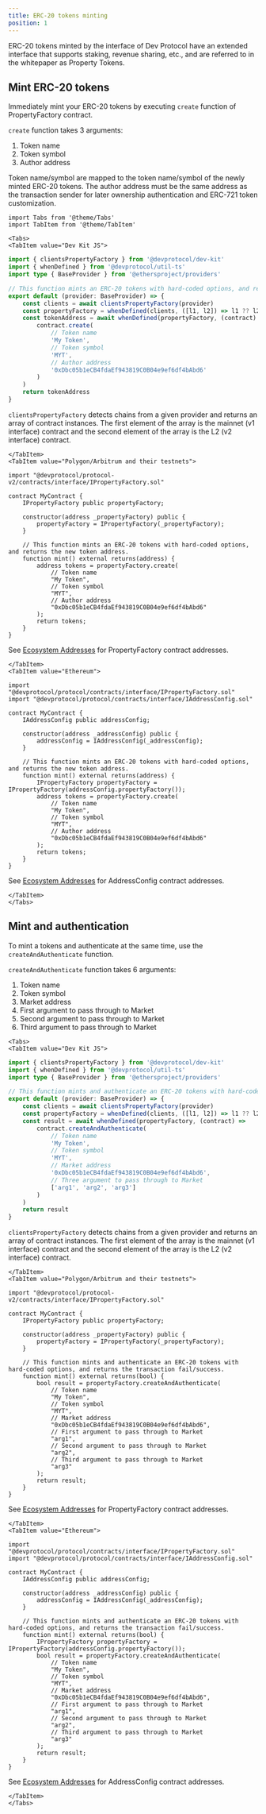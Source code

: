 ```yaml
---
title: ERC-20 tokens minting
position: 1
---
```


ERC-20 tokens minted by the interface of Dev Protocol have an extended interface that supports staking, revenue sharing, etc., and are referred to in the whitepaper as Property Tokens.

## Mint ERC-20 tokens

Immediately mint your ERC-20 tokens by executing `create` function of PropertyFactory contract.

`create` function takes 3 arguments:

1. Token name
2. Token symbol
3. Author address

Token name/symbol are mapped to the token name/symbol of the newly minted ERC-20 tokens. The author address must be the same address as the transaction sender for later ownership authentication and ERC-721 token customization.

```mdx-code-block
import Tabs from '@theme/Tabs'
import TabItem from '@theme/TabItem'

<Tabs>
<TabItem value="Dev Kit JS">
```

```ts
import { clientsPropertyFactory } from '@devprotocol/dev-kit'
import { whenDefined } from '@devprotocol/util-ts'
import type { BaseProvider } from '@ethersproject/providers'

// This function mints an ERC-20 tokens with hard-coded options, and returns the new token address.
export default (provider: BaseProvider) => {
	const clients = await clientsPropertyFactory(provider)
	const propertyFactory = whenDefined(clients, ([l1, l2]) => l1 ?? l2)
	const tokenAddress = await whenDefined(propertyFactory, (contract) =>
		contract.create(
			// Token name
			'My Token',
			// Token symbol
			'MYT',
			// Author address
			'0xDbc05b1eCB4fdaEf943819C0B04e9ef6df4bAbd6'
		)
	)
	return tokenAddress
}
```

`clientsPropertyFactory` detects chains from a given provider and returns an array of contract instances. The first element of the array is the mainnet (v1 interface) contract and the second element of the array is the L2 (v2 interface) contract.

```mdx-code-block
</TabItem>
<TabItem value="Polygon/Arbitrum and their testnets">
```

```solidity
import "@devprotocol/protocol-v2/contracts/interface/IPropertyFactory.sol"

contract MyContract {
	IPropertyFactory public propertyFactory;

	constructor(address _propertyFactory) public {
		propertyFactory = IPropertyFactory(_propertyFactory);
	}

	// This function mints an ERC-20 tokens with hard-coded options, and returns the new token address.
	function mint() external returns(address) {
		address tokens = propertyFactory.create(
			// Token name
			"My Token",
			// Token symbol
			"MYT",
			// Author address
			"0xDbc05b1eCB4fdaEf943819C0B04e9ef6df4bAbd6"
		);
		return tokens;
	}
}
```

See [Ecosystem Addresses](../../ecosystem-addresses.md) for PropertyFactory contract addresses.

```mdx-code-block
</TabItem>
<TabItem value="Ethereum">
```

```solidity
import "@devprotocol/protocol/contracts/interface/IPropertyFactory.sol"
import "@devprotocol/protocol/contracts/interface/IAddressConfig.sol"

contract MyContract {
	IAddressConfig public addressConfig;

	constructor(address _addressConfig) public {
		addressConfig = IAddressConfig(_addressConfig);
	}

	// This function mints an ERC-20 tokens with hard-coded options, and returns the new token address.
	function mint() external returns(address) {
		IPropertyFactory propertyFactory = IPropertyFactory(addressConfig.propertyFactory());
		address tokens = propertyFactory.create(
			// Token name
			"My Token",
			// Token symbol
			"MYT",
			// Author address
			"0xDbc05b1eCB4fdaEf943819C0B04e9ef6df4bAbd6"
		);
		return tokens;
	}
}
```

See [Ecosystem Addresses](../../ecosystem-addresses.md) for AddressConfig contract addresses.

```mdx-code-block
</TabItem>
</Tabs>
```

## Mint and authentication

To mint a tokens and authenticate at the same time, use the `createAndAuthenticate` function.

`createAndAuthenticate` function takes 6 arguments:

1. Token name
2. Token symbol
3. Market address
4. First argument to pass through to Market
5. Second argument to pass through to Market
6. Third argument to pass through to Market

```mdx-code-block
<Tabs>
<TabItem value="Dev Kit JS">
```

```ts
import { clientsPropertyFactory } from '@devprotocol/dev-kit'
import { whenDefined } from '@devprotocol/util-ts'
import type { BaseProvider } from '@ethersproject/providers'

// This function mints and authenticate an ERC-20 tokens with hard-coded options, and returns the transaction fail/success.
export default (provider: BaseProvider) => {
	const clients = await clientsPropertyFactory(provider)
	const propertyFactory = whenDefined(clients, ([l1, l2]) => l1 ?? l2)
	const result = await whenDefined(propertyFactory, (contract) =>
		contract.createAndAuthenticate(
			// Token name
			'My Token',
			// Token symbol
			'MYT',
			// Market address
			'0xDbc05b1eCB4fdaEf943819C0B04e9ef6df4bAbd6',
			// Three argument to pass through to Market
			['arg1', 'arg2', 'arg3']
		)
	)
	return result
}
```

`clientsPropertyFactory` detects chains from a given provider and returns an array of contract instances. The first element of the array is the mainnet (v1 interface) contract and the second element of the array is the L2 (v2 interface) contract.

```mdx-code-block
</TabItem>
<TabItem value="Polygon/Arbitrum and their testnets">
```

```solidity
import "@devprotocol/protocol-v2/contracts/interface/IPropertyFactory.sol"

contract MyContract {
	IPropertyFactory public propertyFactory;

	constructor(address _propertyFactory) public {
		propertyFactory = IPropertyFactory(_propertyFactory);
	}

	// This function mints and authenticate an ERC-20 tokens with hard-coded options, and returns the transaction fail/success.
	function mint() external returns(bool) {
		bool result = propertyFactory.createAndAuthenticate(
			// Token name
			"My Token",
			// Token symbol
			"MYT",
			// Market address
			"0xDbc05b1eCB4fdaEf943819C0B04e9ef6df4bAbd6",
			// First argument to pass through to Market
			"arg1",
			// Second argument to pass through to Market
			"arg2",
			// Third argument to pass through to Market
			"arg3"
		);
		return result;
	}
}
```

See [Ecosystem Addresses](../../ecosystem-addresses.md) for PropertyFactory contract addresses.

```mdx-code-block
</TabItem>
<TabItem value="Ethereum">
```

```solidity
import "@devprotocol/protocol/contracts/interface/IPropertyFactory.sol"
import "@devprotocol/protocol/contracts/interface/IAddressConfig.sol"

contract MyContract {
	IAddressConfig public addressConfig;

	constructor(address _addressConfig) public {
		addressConfig = IAddressConfig(_addressConfig);
	}

	// This function mints and authenticate an ERC-20 tokens with hard-coded options, and returns the transaction fail/success.
	function mint() external returns(bool) {
		IPropertyFactory propertyFactory = IPropertyFactory(addressConfig.propertyFactory());
		bool result = propertyFactory.createAndAuthenticate(
			// Token name
			"My Token",
			// Token symbol
			"MYT",
			// Market address
			"0xDbc05b1eCB4fdaEf943819C0B04e9ef6df4bAbd6",
			// First argument to pass through to Market
			"arg1",
			// Second argument to pass through to Market
			"arg2",
			// Third argument to pass through to Market
			"arg3"
		);
		return result;
	}
}
```

See [Ecosystem Addresses](../../ecosystem-addresses.md) for AddressConfig contract addresses.

```mdx-code-block
</TabItem>
</Tabs>
```
